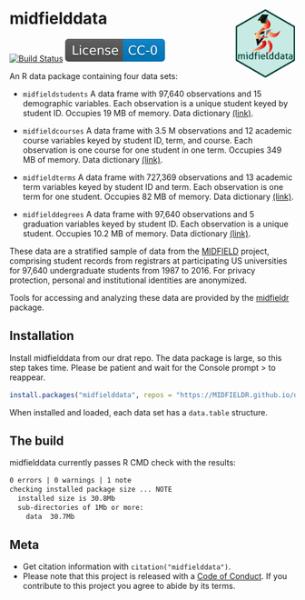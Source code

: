 
# midfielddata <span class="border-wrap"><img src="man/figures/midfieldhex05.png" align="right" height="122" width="106" alt="logo.png"></span>

[![Build
Status](https://travis-ci.org/MIDFIELDR/midfielddata.svg?branch=master)](https://travis-ci.org/MIDFIELDR/midfielddata)
[![License](man/figures/License-CC-0-blue.svg)](https://creativecommons.org/publicdomain/zero/1.0/)

An R data package containing four data sets:

  - `midfieldstudents` A data frame with 97,640 observations and 15
    demographic variables. Each observation is a unique student keyed by
    student ID. Occupies 19 MB of memory. Data dictionary
    [(link)](https://midfieldr.github.io/midfielddata/reference/midfieldstudents.html).

  - `midfieldcourses` A data frame with 3.5 M observations and 12
    academic course variables keyed by student ID, term, and course.
    Each observation is one course for one student in one term. Occupies
    349 MB of memory. Data dictionary
    [(link)](https://midfieldr.github.io/midfielddata/reference/midfieldcourses.html).

  - `midfieldterms` A data frame with 727,369 observations and 13
    academic term variables keyed by student ID and term. Each
    observation is one term for one student. Occupies 82 MB of memory.
    Data dictionary
    [(link)](https://midfieldr.github.io/midfielddata/reference/midfieldterms.html).

  - `midfielddegrees` A data frame with 97,640 observations and 5
    graduation variables keyed by student ID. Each observation is a
    unique student. Occupies 10.2 MB of memory. Data dictionary
    [(link)](https://midfieldr.github.io/midfielddata/reference/midfielddegrees.html).

These data are a stratified sample of data from the
[MIDFIELD](https://engineering.purdue.edu/MIDFIELD) project, comprising
student records from registrars at participating US universities for
97,640 undergraduate students from 1987 to 2016. For privacy protection,
personal and institutional identities are anonymized.

Tools for accessing and analyzing these data are provided by the
[midfieldr](https://midfieldr.github.io/midfieldr) package.

## Installation

Install midfielddata from our drat repo. The data package is large, so
this step takes time. Please be patient and wait for the Console prompt
\> to reappear.

``` r
install.packages("midfielddata", repos = "https://MIDFIELDR.github.io/drat/", type = "source")
```

When installed and loaded, each data set has a `data.table` structure.

## The build

midfielddata currently passes R CMD check with the results:

    0 errors | 0 warnings | 1 note 
    checking installed package size ... NOTE
      installed size is 30.8Mb
      sub-directories of 1Mb or more:
        data  30.7Mb

## Meta

  - Get citation information with `citation("midfielddata")`.
  - Please note that this project is released with a [Code of
    Conduct](CONDUCT.md). If you contribute to this project you agree to
    abide by its terms.

